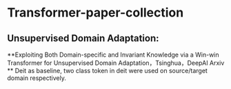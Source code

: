 # Transformer-paper-collection

## Unsupervised Domain Adaptation:
**Exploiting Both Domain-specific and Invariant Knowledge via a Win-win Transformer for Unsupervised Domain Adaptation，Tsinghua，DeepAI Arxiv **
Deit as baseline, two class token in deit were used on source/target domain respectively.

